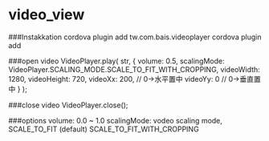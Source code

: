 # video_view

###Instakkation
        cordova plugin add tw.com.bais.videoplayer
        cordova plugin add

###open video
        VideoPlayer.play(
            str,
            {
               volume: 0.5,
               scalingMode: VideoPlayer.SCALING_MODE.SCALE_TO_FIT_WITH_CROPPING,
               videoWidth: 1280,
               videoHeight: 720,
               videoXx: 200,		// 0->水平置中
               videoYy: 0		// 0->垂直置中
            }
       );

###close video
        VideoPlayer.close();
        
        
###options
        volume: 0.0 ~ 1.0
        scalingMode: vodeo scaling mode,  SCALE_TO_FIT (default)  SCALE_TO_FIT_WITH_CROPPING
